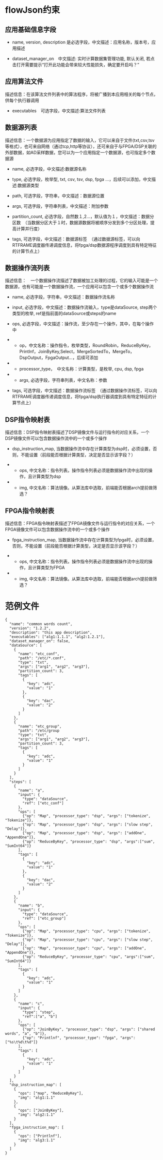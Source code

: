 # flowJson约束

## 应用基础信息字段

* name, version, description 是必选字段，中文描述：应用名称，版本号，应用描述

* dataset_manager_on　中文描述: 实时计算数据集管理功能, 默认关闭, 若点击打开需要提示“打开此功能会带来较大性能损失，确定要开启吗？” 

## 应用算法文件

描述信息：在该算法文件列表中的算法程序，将被广播到本应用相关的每个节点，供每个执行器调用

* executables　可选字段，中文描述:算法文件列表

## 数据源列表

描述信息：一个数据源为应用指定了数据的输入，它可以来自于文件(txt,csv,tsv等格式），也可来自网络（通过tcp,http等协议），还可来自于与FPGA/DSP关联的外部数据，如AD采样数据，您可以为一个应用指定一个数据源，也可指定多个数据源

* name, 必选字段，中文描述:数据源名称

* type, 必选字段，枚举型, txt, csv, tsv, dsp, fpga ...，后续可以添加，中文描述:数据源类型

* path, 可选字段，字符串，中文描述：数据源位置

* args, 可选字段，字符串列表，中文描述：附加参数

* partition_count, 必选字段，自然数１,2...，默认值为１，中文描述：数据分区数　（当数据分区大于１时，数据源数据将被顺序分发到多个分区处理，提高计算并行度）

* tags, 可选字段，中文描述：数据源标签　（通过数据源标签，可以向RTFRAME调度器传递调度信息，将fpga/dsp数据源程序调度到具有特定特征的计算节点上）

## 数据操作流列表

描述信息：　一个数据操作流描述了数据被加工处理的过程，它的输入可能是一个数据源，也有可能是一个数据操作流，一个应用可以包含一个或多个数据操作流

* name, 必选字段，字符串，中文描述：数据操作流名称

* input, 必选字段，中文描述：数据操作流输入，type是dataSource, step两个类型的枚举, ref是指前面的dataSource或steps的name

* ops, 必选字段，中文描述：操作流，至少存在一个操作，其中，在每个操作中

* * op，中文名称：操作指令，枚举类型，RoundRobin，ReduceByKey，Printlnf，JoinByKey,Select，MergeSortedTo，MergeTo，DspOutput，FpgaOutput...，后续可添加

* * processor_type，　中文名称：计算类型，是枚举, cpu, dsp, fpga

* * args, 必选字段，字符串列表，中文名称：参数

* tags, 可选字段，中文描述：数据操作流标签　（通过数据操作流标签，可以向RTFRAME调度器传递调度信息，将fpga/dsp执行器调度到具有特定特征的计算节点上）

## DSP指令映射表

描述信息：DSP指令映射表描述了DSP镜像文件与运行指令的对应关系，一个DSP镜像文件可以包含数据操作流中的一个或多个操作

* dsp_instruction_map, 当数据操作流中存在计算类型为dsp时，必须设置，否则，不能设置（前段能否根据计算类型，决定是否显示该字段？）

* * ops, 中文名称：指令列表。操作指令列表必须是数据操作流中出现的操作，且计算类型为dsp

* * img, 中文名称：算法镜像。从算法库中选取，前端能否根据arch提前做筛选？


## FPGA指令映射表

描述信息：FPGA指令映射表描述了FPGA镜像文件与运行指令的对应关系，一个FPGA镜像文件可以包含数据操作流中的一个或多个操作

* fpga_instruction_map, 当数据操作流中存在计算类型为fpga时，必须设置，否则，不能设置（前段能否根据计算类型，决定是否显示该字段？）

* * ops, 中文名称：指令列表。操作指令列表必须是数据操作流中出现的操作，且计算类型为FPGA

* * img, 中文名称：算法镜像。从算法库中选取，前端能否根据arch提前做筛选？

# 范例文件

```
{
  "name": "common words count",
  "version": "1.2.2",
  "description": "this app description",
  "executables": ["alg1:1.1.1", "alg2:1.2.1"],
  "dataset_manager_on": false,
  "dataSource": [
    {
      "name": "etc_conf",
      "path": "/etc/*.conf",
      "type": "txt",
      "args": ["arg1", "arg2", "arg3"],
      "partition_count": 3,
      "tags": [
        {
          "key": "adc",
          "value": "1"
        },
        {
          "key": "dac",
          "value": "2"
        }
      ]
    },
    {
      "name": "etc_group",
      "path": "/etc/group
      "type": "txt",
      "args": ["arg1", "arg2", "arg3"],      
      "partition_count": 3,
      "tags": [
        {
          "key": "adc",
          "value": "1"
        }
      ]      
    }
  ],
  "steps": [
    {
      "name": "a",
      "input": {
        "type": "dataSource",
        "ref": ["etc_conf"]
      },
      "ops": [
        {"op": "Map", "processor_type": "dsp", "args": ["tokenize", "Tokenize"]},
        {"op": "Map", "processor_type": "dsp", "args": ["slow step", "Delay"]},
        {"op": "Map", "processor_type": "dsp", "args": ["addOne", "AppendOne"]},
        {"op": "ReduceByKey", "processor_type": "dsp", "args":["sum", "SumInt64"]}
      ],
      "tags": [
        {
          "key": "adc",
          "value": "1"
        },
        {
          "key": "dac",
          "value": "2"
        }
      ]
    },
    {
      "name": "b",
      "input": {
        "type": "dataSource",
        "ref": ["etc_group"]
      },
      "ops": [
        {"op": "Map", "processor_type": "cpu", "args": ["tokenize", "Tokenize"]},
        {"op": "Map", "processor_type": "cpu", "args": ["slow step", "Delay"]},
        {"op": "Map", "processor_type": "cpu", "args": ["addOne", "AppendOne"]},
        {"op": "ReduceByKey", "processor_type": "cpu", "args":["sum", "SumInt64"]}
      ],
      "tags": [
        {
          "key": "adc",
          "value": "1"
        }
      ]      
    },
    {
      "name": "c",
      "input": {
        "type": "step",
        "ref":["a", "b"]
      },
      "ops": [
        {"op": "JoinByKey", "processor_type": "dsp", "args": ["shared words", "a", "b"]},
        {"op": "Printlnf", "processor_type": "fpga", "args": ["%s\t%d\t%d"]}
      ],
      "tags": [
        {
          "key": "adc",
          "value": "1"
        }
      ]      
    }
  ],
  "dsp_instruction_map": [
    {
      "ops": ["map", "ReduceByKey"],
      "img": "alg1:1.1"
    },
    {
      "ops": ["JoinByKey"],
      "img": "alg2:1.1"
    }
  ],
  "fpga_instruction_map": [
    {
      "ops": ["Printlnf"],
      "img": "alg3:1.1"
    }
  ]  
}
```
